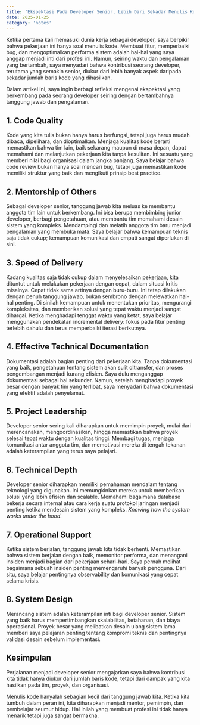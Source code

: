 ```yaml
---
title: 'Ekspektasi Pada Developer Senior, Lebih Dari Sekadar Menulis Kode'
date: 2025-01-25
category: 'notes'
---
```


Ketika pertama kali memasuki dunia kerja sebagai developer, saya berpikir bahwa pekerjaan ini hanya soal menulis kode. Membuat fitur, memperbaiki bug, dan mengoptimalkan performa sistem adalah hal-hal yang saya anggap menjadi inti dari profesi ini. Namun, seiring waktu dan pengalaman yang bertambah, saya menyadari bahwa kontribusi seorang developer, terutama yang semakin senior, diukur dari lebih banyak aspek daripada sekadar jumlah baris kode yang dihasilkan.

Dalam artikel ini, saya ingin berbagi refleksi mengenai ekspektasi yang berkembang pada seorang developer seiring dengan bertambahnya tanggung jawab dan pengalaman.

## 1. Code Quality

Kode yang kita tulis bukan hanya harus berfungsi, tetapi juga harus mudah dibaca, dipelihara, dan dioptimalkan. Menjaga kualitas kode berarti memastikan bahwa tim lain, baik sekarang maupun di masa depan, dapat memahami dan melanjutkan pekerjaan kita tanpa kesulitan. Ini sesuatu yang memberi nilai bagi organisasi dalam jangka panjang. Saya belajar bahwa code review bukan hanya soal mencari bug, tetapi juga memastikan kode memiliki struktur yang baik dan mengikuti prinsip best practice.

## 2. Mentorship of Others

Sebagai developer senior, tanggung jawab kita meluas ke membantu anggota tim lain untuk berkembang. Ini bisa berupa membimbing junior developer, berbagi pengetahuan, atau membantu tim memahami desain sistem yang kompleks. Mendampingi dan melatih anggota tim baru menjadi pengalaman yang membuka mata. Saya belajar bahwa kemampuan teknis saja tidak cukup; kemampuan komunikasi dan empati sangat diperlukan di sini.

## 3. Speed of Delivery

Kadang kualitas saja tidak cukup dalam menyelesaikan pekerjaan, kita dituntut untuk melakukan pekerjaan dengan cepat, dalam situasi kritis misalnya. Cepat tidak sama artinya dengan buru-buru. Ini tetap dilakukan dengan penuh tanggung jawab, bukan sembrono dengan melewatkan hal-hal penting. Di sinilah kemampuan untuk menentukan prioritas, mengurangi kompleksitas, dan memberikan solusi yang tepat waktu menjadi sangat dihargai. Ketika menghadapi tenggat waktu yang ketat, saya belajar menggunakan pendekatan incremental delivery: fokus pada fitur penting terlebih dahulu dan terus memperbaiki iterasi berikutnya.

## 4. Effective Technical Documentation

Dokumentasi adalah bagian penting dari pekerjaan kita. Tanpa dokumentasi yang baik, pengetahuan tentang sistem akan sulit ditransfer, dan proses pengembangan menjadi kurang efisien. Saya dulu menganggap dokumentasi sebagai hal sekunder. Namun, setelah menghadapi proyek besar dengan banyak tim yang terlibat, saya menyadari bahwa dokumentasi yang efektif adalah penyelamat.

## 5. Project Leadership

Developer senior sering kali diharapkan untuk memimpin proyek, mulai dari merencanakan, mengoordinasikan, hingga memastikan bahwa proyek selesai tepat waktu dengan kualitas tinggi. Membagi tugas, menjaga komunikasi antar anggota tim, dan memotivasi mereka di tengah tekanan adalah keterampilan yang terus saya pelajari.

## 6. Technical Depth

Developer senior diharapkan memiliki pemahaman mendalam tentang teknologi yang digunakan. Ini memungkinkan mereka untuk memberikan solusi yang lebih efisien dan scalable. Memahami bagaimana database bekerja secara internal atau cara kerja suatu protokol jaringan menjadi penting ketika mendesain sistem yang kompleks. _Knowing how the system works under the hood_.

## 7. Operational Support

Ketika sistem berjalan, tanggung jawab kita tidak berhenti. Memastikan bahwa sistem berjalan dengan baik, memonitor performa, dan menangani insiden menjadi bagian dari pekerjaan sehari-hari. Saya pernah melihat bagaimana sebuah insiden penting memengaruhi banyak pengguna. Dari situ, saya belajar pentingnya observability dan komunikasi yang cepat selama krisis.

## 8. System Design

Merancang sistem adalah keterampilan inti bagi developer senior. Sistem yang baik harus mempertimbangkan skalabilitas, ketahanan, dan biaya operasional. Proyek besar yang melibatkan desain ulang sistem lama memberi saya pelajaran penting tentang kompromi teknis dan pentingnya validasi desain sebelum implementasi.

## Kesimpulan

Perjalanan menjadi developer senior mengajarkan saya bahwa kontribusi kita tidak hanya diukur dari jumlah baris kode, tetapi dari dampak yang kita hasilkan pada tim, proyek, dan organisasi. 

Menulis kode hanyalah sebagian kecil dari tanggung jawab kita. Ketika kita tumbuh dalam peran ini, kita diharapkan menjadi mentor, pemimpin, dan pembelajar seumur hidup. Hal inilah yang membuat profesi ini tidak hanya menarik tetapi juga sangat bermakna.
